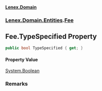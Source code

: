 #### [Lenex.Domain](index.md 'index')
### [Lenex.Domain.Entities](Lenex.Domain.Entities.md 'Lenex.Domain.Entities').[Fee](Lenex.Domain.Entities.Fee.md 'Lenex.Domain.Entities.Fee')

## Fee.TypeSpecified Property

```csharp
public bool TypeSpecified { get; }
```

#### Property Value
[System.Boolean](https://docs.microsoft.com/en-us/dotnet/api/System.Boolean 'System.Boolean')

### Remarks